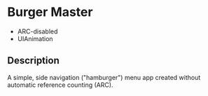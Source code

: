 Burger Master
=============

- ARC-disabled
- UIAnimation

<h2>Description</h2>

A simple, side navigation ("hamburger") menu app created without automatic reference counting (ARC).
